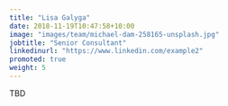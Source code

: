 ```yaml
---
title: "Lisa Galyga"
date: 2018-11-19T10:47:58+10:00
image: "images/team/michael-dam-258165-unsplash.jpg"
jobtitle: "Senior Consultant"
linkedinurl: "https://www.linkedin.com/example2"
promoted: true
weight: 5
---
```


TBD
